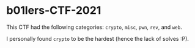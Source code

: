# b01lers-CTF-2021

This CTF had the following categories: `crypto`, `misc`, `pwn`, `rev`, and `web`. 

I personally found `crypto` to be the hardest (hence the lack of solves :P).
